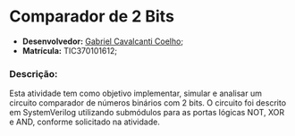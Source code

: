# Comparador de 2 Bits
  - **Desenvolvedor:** <ins>Gabriel Cavalcanti Coelho</ins>;
  - **Matrícula:** TIC370101612;

### Descrição:
Esta atividade tem como objetivo implementar, simular e analisar um circuito comparador de números binários com 2 bits. O circuito foi descrito em SystemVerilog utilizando submódulos para as portas lógicas NOT, XOR e AND, conforme solicitado na atividade.
